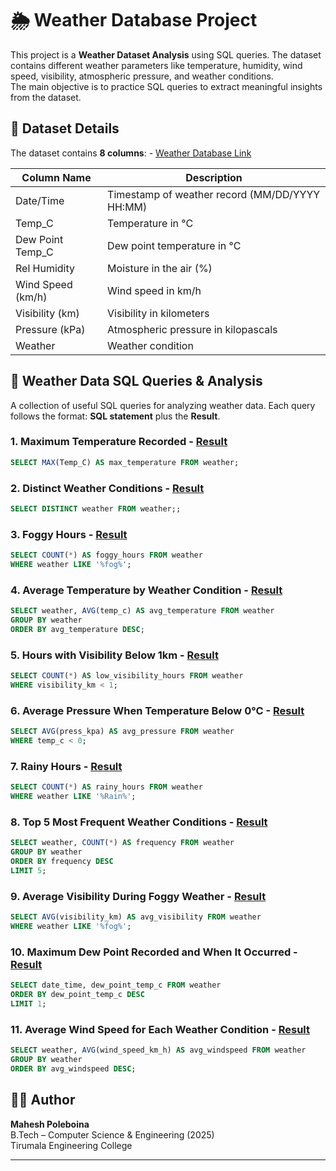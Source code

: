 # 🌦️ Weather Database Project  

This project is a **Weather Dataset Analysis** using SQL queries. The dataset contains different weather parameters like temperature, humidity, wind speed, visibility, atmospheric pressure, and weather conditions.  
The main objective is to practice SQL queries to extract meaningful insights from the dataset.  


## 📂 Dataset Details  
The dataset contains **8 columns**:  - [Weather Database Link](https://drive.google.com/file/d/1JKDv4C1_jXYmbqki2z9yVlYMV3pRaDgD/view?usp=drive_link)  

| Column Name            | Description |
|-------------------------|-------------|
| Date/Time              | Timestamp of weather record (MM/DD/YYYY HH:MM) |
| Temp_C                 | Temperature in °C |
| Dew Point Temp_C       | Dew point temperature in °C |
| Rel Humidity           | Moisture in the air (%) |
| Wind Speed (km/h)      | Wind speed in km/h |
| Visibility (km)        | Visibility in kilometers |
| Pressure (kPa)         | Atmospheric pressure in kilopascals |
| Weather                | Weather condition |


## 📝 Weather Data SQL Queries & Analysis  

A collection of useful SQL queries for analyzing weather data. Each query follows the format: **SQL statement** plus the **Result**.

### 1. Maximum Temperature Recorded - [Result](https://drive.google.com/file/d/1H7KwyWAs9kVMPA2II4y2V-XBYjanpAVU/view?usp=drive_link)  
```sql
SELECT MAX(Temp_C) AS max_temperature FROM weather;
```
  
### 2. Distinct Weather Conditions - [Result](https://drive.google.com/file/d/1wc4AzDBKwVa8qt967_S8N2526PQrwfJ9/view?usp=drive_link%20)  
```sql
SELECT DISTINCT weather FROM weather;;
```

### 3. Foggy Hours - [Result](https://drive.google.com/file/d/1HM8SH7RG7mxtP7sqp39yZzWCd716vEs6/view?usp=drive_link%20)  
```sql
SELECT COUNT(*) AS foggy_hours FROM weather
WHERE weather LIKE '%fog%';
```

### 4. Average Temperature by Weather Condition - [Result](https://drive.google.com/file/d/1vfzBNULIqjf60iqPlZv9X5wPcIkvZdNi/view?usp=drive_link)  
```sql
SELECT weather, AVG(temp_c) AS avg_temperature FROM weather
GROUP BY weather
ORDER BY avg_temperature DESC;
```

### 5. Hours with Visibility Below 1km - [Result](https://drive.google.com/file/d/1feRHKv1Eo_Um4yam_OIwtcx_MJHRME09/view?usp=drive_link)  
```sql
SELECT COUNT(*) AS low_visibility_hours FROM weather
WHERE visibility_km < 1;
```

### 6. Average Pressure When Temperature Below 0°C - [Result](https://drive.google.com/file/d/1kKpw3yciPzWRx0t6BfcZADMXn80w3p2k/view?usp=drive_link)  
```sql
SELECT AVG(press_kpa) AS avg_pressure FROM weather
WHERE temp_c < 0;
```

### 7. Rainy Hours - [Result](https://drive.google.com/file/d/1z_ZHRUGn8evkmL5ztmSXX0TADRgs2wAm/view?usp=drive_link)  
```sql
SELECT COUNT(*) AS rainy_hours FROM weather
WHERE weather LIKE '%Rain%';
```

### 8. Top 5 Most Frequent Weather Conditions - [Result](https://drive.google.com/file/d/1GqduutPxkxM4OY6VemvoeG_VRAvmB9kx/view?usp=drive_link)  
```sql
SELECT weather, COUNT(*) AS frequency FROM weather
GROUP BY weather
ORDER BY frequency DESC
LIMIT 5;
```

### 9. Average Visibility During Foggy Weather - [Result](https://drive.google.com/file/d/111N5Q8uvoud3OrabBQ6PgeYZtlYgqxzH/view?usp=drive_link)  
```sql
SELECT AVG(visibility_km) AS avg_visibility FROM weather
WHERE weather LIKE '%fog%';
```


### 10. Maximum Dew Point Recorded and When It Occurred - [Result](https://drive.google.com/file/d/1KW-Z09gHF7w2l-TrNReoO40n9lrgSX3a/view?usp=drive_link)  
```sql
SELECT date_time, dew_point_temp_c FROM weather
ORDER BY dew_point_temp_c DESC
LIMIT 1;
```

### 11. Average Wind Speed for Each Weather Condition - [Result](https://drive.google.com/file/d/11L9-eBbWlW-rrTWdnLmL7yMIxaBRKU4n/view?usp=drive_link)  
```sql
SELECT weather, AVG(wind_speed_km_h) AS avg_windspeed FROM weather
GROUP BY weather
ORDER BY avg_windspeed DESC;
```


## 👨‍💻 Author
**Mahesh Poleboina**  
B.Tech – Computer Science & Engineering (2025)  
Tirumala Engineering College  

---





